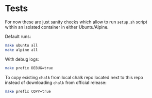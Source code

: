 # Tests

For now these are just sanity checks which allow to run `setup.sh`
script within an isolated container in either Ubuntu/Alpine.

Default runs:

```sh
make ubuntu all
make alpine all
```

With debug logs:

```sh
make prefix DEBUG=true
```

To copy existing `chalk` from local chalk repo located next to this repo
instead of downloading `chalk` from official release:

```sh
make prefix COPY=true
```
